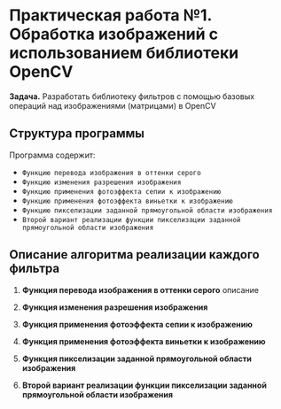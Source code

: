 # Практическая работа №1. Обработка изображений с использованием библиотеки OpenCV

**Задача.** Разработать библиотеку фильтров с помощью базовых операций
над изображениями (матрицами) в OpenCV

## Структура программы

Программа содержит:
- `Функцию перевода изображения в оттенки серого`
- `Функцию изменения разрешения изображения`
- `Функцию применения фотоэффекта сепии к изображению`
- `Функцию применения фотоэффекта виньетки к изображению`
- `Функцию пикселизации заданной прямоугольной области изображения`
- `Второй вариант реализации функции пикселизации заданной прямоугольной области изображения`

## Описание алгоритма реализации каждого фильтра

1. **Функция перевода изображения в оттенки серого** 
описание
2. **Функция изменения разрешения изображения**

3. **Функция применения фотоэффекта сепии к изображению**

4. **Функция применения фотоэффекта виньетки к изображению**

5. **Функция пикселизации заданной прямоугольной области изображения**

6. **Второй вариант реализации функции пикселизации заданной прямоугольной области изображения**
